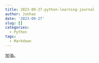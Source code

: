 ```yaml
---
title: 2023-09-27-python-learning-journal
author: Junhao
date: '2023-09-27'
slug: []
categories:
  - Python
tags:
  - Markdown
---
```

  加油。